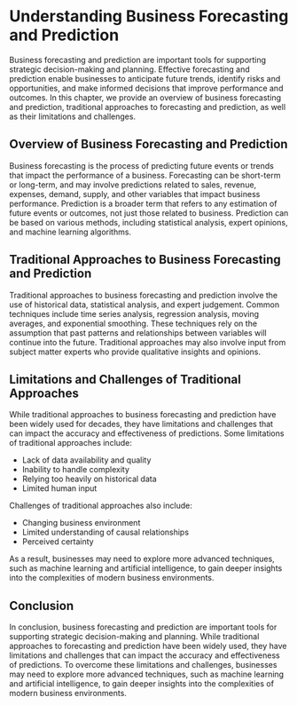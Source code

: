Understanding Business Forecasting and Prediction
=================================================

Business forecasting and prediction are important tools for supporting strategic decision-making and planning. Effective forecasting and prediction enable businesses to anticipate future trends, identify risks and opportunities, and make informed decisions that improve performance and outcomes. In this chapter, we provide an overview of business forecasting and prediction, traditional approaches to forecasting and prediction, as well as their limitations and challenges.

Overview of Business Forecasting and Prediction
-----------------------------------------------

Business forecasting is the process of predicting future events or trends that impact the performance of a business. Forecasting can be short-term or long-term, and may involve predictions related to sales, revenue, expenses, demand, supply, and other variables that impact business performance. Prediction is a broader term that refers to any estimation of future events or outcomes, not just those related to business. Prediction can be based on various methods, including statistical analysis, expert opinions, and machine learning algorithms.

Traditional Approaches to Business Forecasting and Prediction
-------------------------------------------------------------

Traditional approaches to business forecasting and prediction involve the use of historical data, statistical analysis, and expert judgement. Common techniques include time series analysis, regression analysis, moving averages, and exponential smoothing. These techniques rely on the assumption that past patterns and relationships between variables will continue into the future. Traditional approaches may also involve input from subject matter experts who provide qualitative insights and opinions.

Limitations and Challenges of Traditional Approaches
----------------------------------------------------

While traditional approaches to business forecasting and prediction have been widely used for decades, they have limitations and challenges that can impact the accuracy and effectiveness of predictions. Some limitations of traditional approaches include:

* Lack of data availability and quality
* Inability to handle complexity
* Relying too heavily on historical data
* Limited human input

Challenges of traditional approaches also include:

* Changing business environment
* Limited understanding of causal relationships
* Perceived certainty

As a result, businesses may need to explore more advanced techniques, such as machine learning and artificial intelligence, to gain deeper insights into the complexities of modern business environments.

Conclusion
----------

In conclusion, business forecasting and prediction are important tools for supporting strategic decision-making and planning. While traditional approaches to forecasting and prediction have been widely used, they have limitations and challenges that can impact the accuracy and effectiveness of predictions. To overcome these limitations and challenges, businesses may need to explore more advanced techniques, such as machine learning and artificial intelligence, to gain deeper insights into the complexities of modern business environments.

